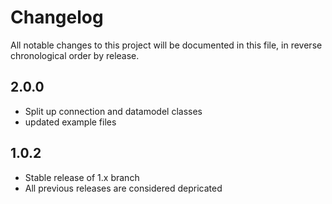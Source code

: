 # Changelog

All notable changes to this project will be documented in this file, in reverse chronological order by release.

## 2.0.0

- Split up connection and datamodel classes
- updated example files

## 1.0.2

- Stable release of 1.x branch
- All previous releases are considered depricated
